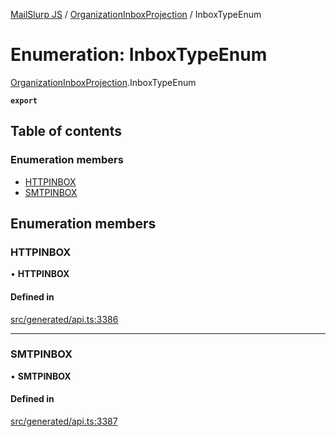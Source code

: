 [MailSlurp JS](../README.md) / [OrganizationInboxProjection](../modules/OrganizationInboxProjection.md) / InboxTypeEnum

# Enumeration: InboxTypeEnum

[OrganizationInboxProjection](../modules/OrganizationInboxProjection.md).InboxTypeEnum

**`export`**

## Table of contents

### Enumeration members

- [HTTPINBOX](OrganizationInboxProjection.InboxTypeEnum.md#httpinbox)
- [SMTPINBOX](OrganizationInboxProjection.InboxTypeEnum.md#smtpinbox)

## Enumeration members

### HTTPINBOX

• **HTTPINBOX**

#### Defined in

[src/generated/api.ts:3386](https://github.com/mailslurp/mailslurp-client/blob/6bcf839/src/generated/api.ts#L3386)

___

### SMTPINBOX

• **SMTPINBOX**

#### Defined in

[src/generated/api.ts:3387](https://github.com/mailslurp/mailslurp-client/blob/6bcf839/src/generated/api.ts#L3387)

